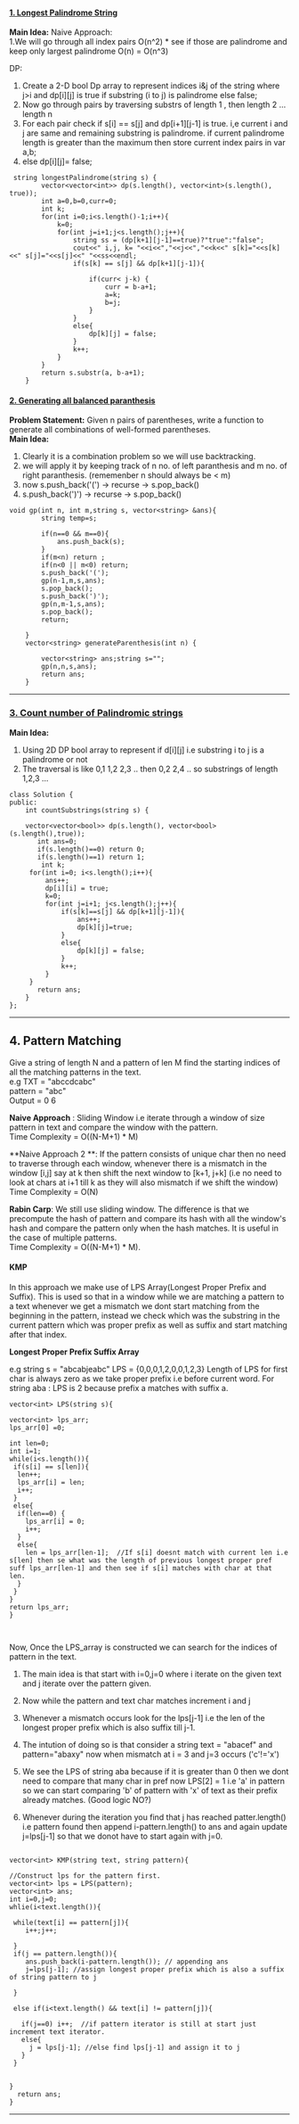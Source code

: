 #### [1. Longest Palindrome String](https://leetcode.com/problems/longest-palindromic-substring/submissions/)
**Main Idea:**
Naive Approach:  
1.We will go through all index pairs O(n^2) * see if those are palindrome and keep only largest palindrome O(n) = O(n^3)

DP:  
1. Create a 2-D bool Dp array to represent indices i&j of the string where j>i and dp[i][j] is true if substring (i to j) is palindrome else false;
2. Now go through pairs by traversing substrs of length 1 , then length 2 ... length n
3. For each pair check if s[i] == s[j] and dp[i+1][j-1] is true. i,e current i and j are same and remaining substring is palindrome. if current palindrome length is greater than the maximum then store current index pairs in var a,b;
4. else dp[i][j]= false;

```
 string longestPalindrome(string s) {
        vector<vector<int>> dp(s.length(), vector<int>(s.length(), true));
        int a=0,b=0,curr=0;
        int k;
        for(int i=0;i<s.length()-1;i++){
            k=0;
            for(int j=i+1;j<s.length();j++){
                string ss = (dp[k+1][j-1]==true)?"true":"false";
                cout<<" i,j, k= "<<i<<","<<j<<","<<k<<" s[k]="<<s[k]<<" s[j]="<<s[j]<<" "<<ss<<endl;
                if(s[k] == s[j] && dp[k+1][j-1]){
                    
                    if(curr< j-k) {
                        curr = b-a+1;
                        a=k;
                        b=j;
                    }
                }
                else{
                    dp[k][j] = false;
                }
                k++;
            }
        }
        return s.substr(a, b-a+1);
    }
```
#### [2. Generating all balanced paranthesis](https://leetcode.com/problems/generate-parentheses/)
**Problem Statement:** Given n pairs of parentheses, write a function to generate all combinations of well-formed parentheses.  
**Main Idea:**  
1. Clearly it is a combination problem so we will use backtracking.
2. we will apply it by keeping track of n no. of left paranthesis and m no. of right paranthesis. (rememenber n should always be < m)
3. now s.push_back('(') -> recurse -> s.pop_back()
4. s.push_back(')') -> recurse -> s.pop_back()

```
void gp(int n, int m,string s, vector<string> &ans){
        string temp=s;
        
        if(n==0 && m==0){
            ans.push_back(s);
        }
        if(m<n) return ;
        if(n<0 || m<0) return;
        s.push_back('(');
        gp(n-1,m,s,ans);
        s.pop_back();
        s.push_back(')');
        gp(n,m-1,s,ans);
        s.pop_back();
        return;
        
    }
    vector<string> generateParenthesis(int n) {
        
        vector<string> ans;string s="";
        gp(n,n,s,ans);
        return ans;
    }
```

---

### [3. Count number of Palindromic strings](https://leetcode.com/problems/palindromic-substrings/submissions/)
**Main Idea:**  
1. Using 2D DP bool array to represent if d[i][j] i.e substring i to j is a palindrome or not
2. The traversal is like 0,1 1,2 2,3 .. then 0,2 2,4 .. so substrings of length 1,2,3 ...

```
class Solution {
public:
    int countSubstrings(string s) {
    
    vector<vector<bool>> dp(s.length(), vector<bool>(s.length(),true));
       int ans=0;
       if(s.length()==0) return 0;
       if(s.length()==1) return 1;
        int k;
     for(int i=0; i<s.length();i++){
         ans++;
         dp[i][i] = true;
         k=0;
         for(int j=i+1; j<s.length();j++){
             if(s[k]==s[j] && dp[k+1][j-1]){
                 ans++;
                 dp[k][j]=true;
             }
             else{
                 dp[k][j] = false;
             }
             k++;
         }
     }
       return ans;
    }
};
```
---

## 4. Pattern Matching
Give a string of length N and a pattern of len M find the starting indices of all the matching patterns in the text.  
e.g TXT = "abccdcabc"  
     pattern = "abc"    
     Output = 0 6  
     
**Naive Approach** : Sliding Window i.e iterate through a window of size pattern in text and compare the window with the pattern.  
Time Complexity = O((N-M+1) * M)  

**Naive Approach 2 **: If the pattern consists of unique char then no need to traverse through each window, whenever there is a mismatch in the window [i,j] say at k
then shift the next window to [k+1, j+k] (i.e no need to look at chars at i+1 till k as they will also mismatch if we shift the window)
Time Complexity = O(N)

**Rabin Carp**: We still use sliding window. The difference is that we precompute the hash of pattern and compare its hash with all the window's hash and compare the pattern only when the hash matches. It is useful in the case of multiple patterns.  
Time Complexity = O((N-M+1) * M).

#### KMP 
In this approach we make use of LPS Array(Longest Proper Prefix and Suffix). This is used so that in a window while we are matching a pattern to a text whenever we get a mismatch we dont start matching from the beginning in the pattern, instead we check which was the substring in the current pattern which was proper prefix as well as suffix and start matching after that index.

**Longest Proper Prefix Suffix Array**

e.g string s = "abcabjeabc"
          LPS = {0,0,0,1,2,0,0,1,2,3}
          Length of LPS for first char is always zero as we take proper prefix i.e before current word. For string aba : LPS is 2 because prefix a matches with suffix a.
         
```
vector<int> LPS(string s){

vector<int> lps_arr;
lps_arr[0] =0;

int len=0;
int i=1;
while(i<s.length()){
 if(s[i] == s[len]){
  len++; 
  lps_arr[i] = len;
  i++;
 }
 else{
  if(len==0) {
    lps_arr[i] = 0;
    i++;
  }
  else{
    len = lps_arr[len-1];  //If s[i] doesnt match with current len i.e s[len] then se what was the length of previous longest proper pref suff lps_arr[len-1] and then see if s[i] matches with char at that len.
  }
 }
}
return lps_arr;
}

          
```
      
          
Now, Once the LPS_array is constructed we can search for the indices of pattern in the text.  
1. The main idea is that start with i=0,j=0 where i iterate on the given text and j iterate over the pattern given.  
2. Now while the pattern and text char matches increment i and j
3. Whenever a mismatch occurs look for the lps[j-1] i.e the len of the longest proper prefix which is also suffix till j-1. 
4. The intution of doing so is that consider a string text = "abacef" and pattern="abaxy" now when mismatch at i = 3 and j=3 occurs ('c'!='x')
5. We see the LPS of string aba because if it is greater than 0 then we dont need to compare that many char in pref now LPS[2] = 1 i.e 'a' in pattern so we can start comparing 'b' of pattern with 'x' of text as their prefix already matches. (Good logic NO?)

6. Whenever during the iteration you find that j has reached patter.length() i.e pattern found then append i-pattern.length() to ans and again update j=lps[j-1] so that we donot have to start again with j=0.

```

vector<int> KMP(string text, string pattern){
    
//Construct lps for the pattern first.
vector<int> lps = LPS(pattern);
vector<int> ans;
int i=0,j=0;
whlie(i<text.length()){

 while(text[i] == pattern[j]){
    i++;j++;
 
 } 
 if(j == pattern.length()){
    ans.push_back(i-pattern.length()); // appending ans
    j=lps[j-1]; //assign longest proper prefix which is also a suffix of string pattern to j
    
 }
 
 else if(i<text.length() && text[i] != pattern[j]){
   
   if(j==0) i++;  //if pattern iterator is still at start just increment text iterator.
   else{
     j = lps[j-1]; //else find lps[j-1] and assign it to j
   }
 }
 

}
  return ans;
}

```

---
